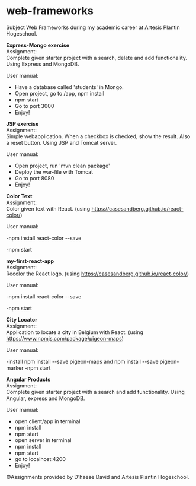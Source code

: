 # web-frameworks
Subject Web Frameworks during my academic career at Artesis Plantin Hogeschool.

**Express-Mongo exercise**<br/>
Assignment:<br/>
Complete given starter project with a search, delete and add functionality. Using Express and MongoDB.

User manual:

- Have a database called 'students' in Mongo.
- Open project, go to /app, npm install
- npm start
- Go to port 3000
- Enjoy!

**JSP exercise**<br/>
Assignment:<br/>
Simple webapplication. When a checkbox is checked, show the result. Also a reset button. Using JSP and Tomcat server.

User manual:

- Open project, run 'mvn clean package'
- Deploy the war-file with Tomcat
- Go to port 8080
- Enjoy!

**Color Text**<br/>
Assignment:<br/>
Color given text with React. (using https://casesandberg.github.io/react-color/)

User manual:

-npm install react-color --save

-npm start


**my-first-react-app**<br/>
Assignment:<br/>
Recolor the React logo. (using https://casesandberg.github.io/react-color/)


User manual:

-npm install react-color --save

-npm start

**City Locator**<br/>
Assignment:<br/>
Application to locate a city in Belgium with React. (using https://www.npmjs.com/package/pigeon-maps)

User manual:

-install npm install --save pigeon-maps and npm install --save pigeon-marker
-npm start

**Angular Products**<br/>
Assignment:<br/>
Complete given starter project with a search and add functionality. Using Angular, express and MongoDB.

User manual:

- open client/app in terminal
- npm install
- npm start
- open server in terminal
- npm install
- npm start
- go to localhost:4200
- Enjoy!

©Assignments provided by D'haese David and Artesis Plantin Hogeschool.
